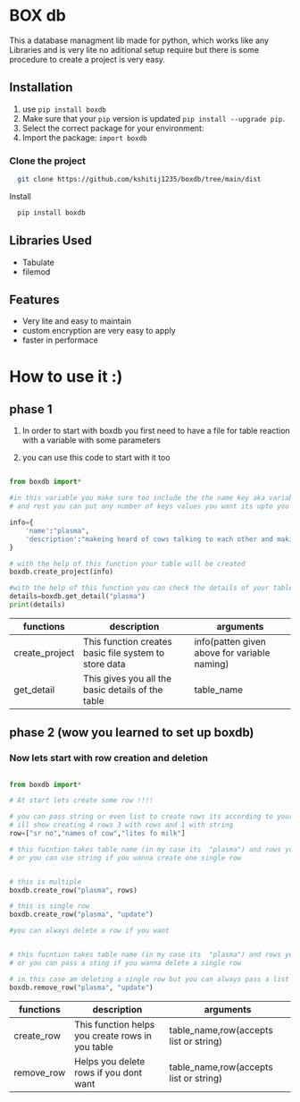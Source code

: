 # BOX db

This a database managment lib made for python, which works like any Libraries and is very lite
no aditional setup require but there is some procedure to create a project is very easy.

## Installation

1. use `pip install boxdb`
2. Make sure that your `pip` version is updated `pip install --upgrade pip`. 
3. Select the correct package for your environment:
4. Import the package: ``import boxdb``

### Clone the project

```bash
  git clone https://github.com/kshitij1235/boxdb/tree/main/dist
```

Install

```bash
  pip install boxdb
```

## Libraries Used

- Tabulate
- filemod


## Features

- Very lite and easy to maintain
- custom encryption are very easy to apply
- faster in performace


# How to use it :)



## phase 1 


1) In order to start with boxdb you first need to have a file for table reaction with a 
   variable with some  parameters

2) you can use this code to start with it too 


```python

from boxdb import*

#in this variable you make sure too include the the name key aka variable as it will be your table name 
# and rest you can put any number of keys values you want its upto you 

info={
    'name':"plasma",      
    'description':"makeing heard of cows talking to each other and making things more brigth for the world to take stem"
}

# with the help of this function your table will be created 
boxdb.create_project(info)

#with the help of this function you can check the details of your table which  you stored
details=boxdb.get_detail("plasma")
print(details)

```



| functions         | description        | arguments |
| ----------------- | -------------------|-----------|
| create_project | This function creates basic file system to store data|info(patten given above for variable naming)|
| get_detail| This gives you all the basic details of the table |table_name|


## phase 2 (wow you learned to set up boxdb)

 ### Now  lets start with row creation and deletion



```python

from boxdb import*

# At start lets create some row !!!!

# you can pass string or even list to create rows its according to your wish
# ill show creating 4 rows 3 with rows and 1 with string
row=["sr no","names of cow","lites fo milk"]

# this fucntion takes table name (in my case its  "plasma") and rows you can pass list if you have many rows 
# or you can use string if you wanna create one single row 


# this is multiple 
boxdb.create_row("plasma", rows)

# this is single row 
boxdb.create_row("plasma", "update")

#you can always delete a row if you want


# this fucntion takes table name (in my case its  "plasma") and rows you can pass list if you have many rows to delete
# or you can pass a sting if you wanna delete a single row

# in this case am deleting a single row but you can always pass a list to
boxdb.remove_row("plasma", "update")


```

| functions         | description        | arguments |
| ----------------- | -------------------|-----------|
| create_row | This function helps you create rows in you table|table_name,row(accepts list or string)|
| remove_row| Helps you delete rows if you dont want |table_name,row(accepts list or string)|




